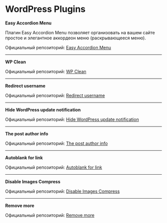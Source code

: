 # WordPress Plugins

**Easy Accordion Menu**

Плагин Easy Accordion Menu позволяет организовать на вашем сайте простое и элегантное аккордеон меню (раскрывающееся меню).

Официальный репозиторий: [Easy Accordion Menu](https://ru.wordpress.org/plugins/easy-accordion-menu/)

____

**WP Clean**

Официальный репозиторий: [WP Clean](https://wordpress.org/plugins/wp-clean/)

____

**Redirect username**

Официальный репозиторий: [Redirect username](https://wordpress.org/plugins/redirect-username/)

____

**Hide WordPress update notification**

Официальный репозиторий: [Hide WordPress update notification](https://wordpress.org/plugins/hide-update-notification/)

____

**The post author info**

Официальный репозиторий: [The post author info](https://wordpress.org/plugins/the-post-author-info/)

____

**Autoblank for link**

Официальный репозиторий: [Autoblank for link](https://wordpress.org/plugins/autoblank-for-link/)

____

**Disable Images Compress**

Официальный репозиторий: [Disable Images Compress](https://wordpress.org/plugins/disable-images-compress/)

____

**Remove more**

Официальный репозиторий: [Remove more](https://wordpress.org/plugins/remove-more/)